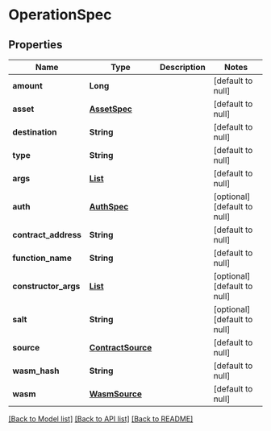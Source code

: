 # OperationSpec

## Properties

| Name                 | Type                                    | Description | Notes                        |
| -------------------- | --------------------------------------- | ----------- | ---------------------------- |
| **amount**           | **Long**                                |             | [default to null]            |
| **asset**            | [**AssetSpec**](AssetSpec.md)           |             | [default to null]            |
| **destination**      | **String**                              |             | [default to null]            |
| **type**             | **String**                              |             | [default to null]            |
| **args**             | [**List**](AnyType.md)                  |             | [default to null]            |
| **auth**             | [**AuthSpec**](AuthSpec.md)             |             | [optional] [default to null] |
| **contract_address** | **String**                              |             | [default to null]            |
| **function_name**    | **String**                              |             | [default to null]            |
| **constructor_args** | [**List**](AnyType.md)                  |             | [optional] [default to null] |
| **salt**             | **String**                              |             | [optional] [default to null] |
| **source**           | [**ContractSource**](ContractSource.md) |             | [default to null]            |
| **wasm_hash**        | **String**                              |             | [default to null]            |
| **wasm**             | [**WasmSource**](WasmSource.md)         |             | [default to null]            |

[[Back to Model list]](../README.md#documentation-for-models) [[Back to API list]](../README.md#documentation-for-api-endpoints) [[Back to README]](../README.md)
